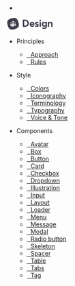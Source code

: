 - <a href="/#/?id=main" class="docsify-logo">
![](media/biings-logo_ds.png ':no-zoom')
</a>

- <span class="subtitle is-7 is-uppercase has-text-pilot">Principles</span>
    - [ Approach](approach)
    - [ Rules](rules)

- <span class="subtitle is-7 is-uppercase has-text-turquoise-dark">Style</span>
    - [ Colors](color)
    - [ Iconography](icons)
    - [ Terminology](terms)
    - [ Typography](typo)
    - [ Voice & Tone](voice)
  
- <span class="subtitle is-7 is-uppercase has-text-yellow-dark">Components</span>
    - [ Avatar](avatar)
    - [ Box](box)
    - [ Button](button)
    - [ Card](card)
    - [ Checkbox](checkbox)
    - [ Dropdown](dropdown)
    - [ Illustration](illustration)
    - [ Input](input)
    - [ Layout](layout)
    - [ Loader](loader)
    - [ Menu](menu)
    - [ Message](message)
    - [ Modal](modal)
    - [ Radio button](radio)
    - [ Skeleton](skeleton)
    - [ Spacer](spacer)
    - [ Table](table)
    - [ Tabs](tabs)
    - [ Tag](tag)